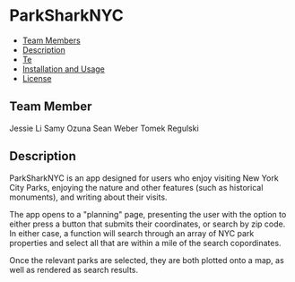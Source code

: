 # ParkSharkNYC

* [Team Members](#team-members)
* [Description ](#description)
* [Te](#what-i-learned)
* [Installation and Usage](#installation-and-usa)
* [License](#license)

## Team Member
Jessie Li
Samy Ozuna
Sean Weber
Tomek Regulski

## Description

ParkSharkNYC is an app designed for users who enjoy visiting New York City Parks, enjoying the nature and other features (such as historical monuments), and writing about their visits. 

The app opens to a "planning" page, presenting the user with the option to either press a button that submits their coordinates, or search by zip code. In either case, a function will search through an array of NYC park properties and select all that are within a mile of the search copordinates. 

Once the relevant parks are selected, they are both plotted onto a map, as well as rendered as search results. 